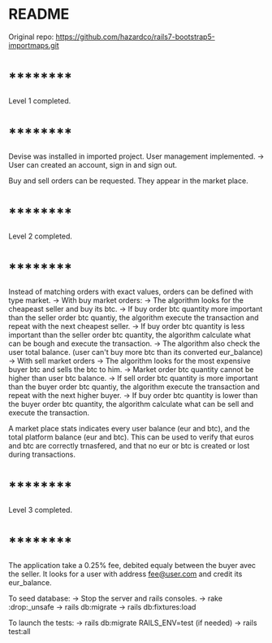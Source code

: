 # README

Original repo: https://github.com/hazardco/rails7-bootstrap5-importmaps.git

# ********
Level 1 completed.
# ********

Devise was installed in imported project.
User management implemented. 
-> User can created an account, sign in and sign out.

Buy and sell orders can be requested.
They appear in the market place. 

# ********
Level 2 completed.
# ********

Instead of matching orders with exact values, orders can be defined with type market.
-> With buy market orders:
    -> The algorithm looks for the cheapeast seller and buy its btc. 
        -> If buy order btc quantity more important than the seller order btc quantiy, the algorithm execute the transaction and repeat with the next cheapest seller.
        -> If buy order btc quantity is less important than the seller order btc quantity, the algorithm calculate what can be bough and execute the transaction.
            -> The algorithm also check the user total balance. (user can't buy more btc than its converted eur_balance)
-> With sell market orders
    -> The algorithm looks for the most expensive buyer btc and sells the btc to him. 
        -> Market order btc quantity cannot be higher than user btc balance. 
        -> If sell order btc quantity is more important than the buyer order btc quantiy, the algorithm execute the transaction and repeat with the next higher buyer.
        -> If buy order btc quantity is lower than the buyer order btc quantity, the algorithm calculate what can be sell and execute the transaction.

A market place stats indicates every user balance (eur and btc), and the total platform balance (eur and btc). 
This can be used to verify that euros and btc are correctly trnasfered, and that no eur or btc is created or lost during transactions. 

# ********
Level 3 completed.
# ********

The application take a 0.25% fee, debited equaly between the buyer avec the seller. It looks for a user with address fee@user.com and credit its eur_balance.

To seed database:
 -> Stop the server and rails consoles.
 -> rake :drop:_unsafe
 -> rails db:migrate
 -> rails db:fixtures:load

To launch the tests:
 -> rails db:migrate RAILS_ENV=test (if needed)
 -> rails test:all
